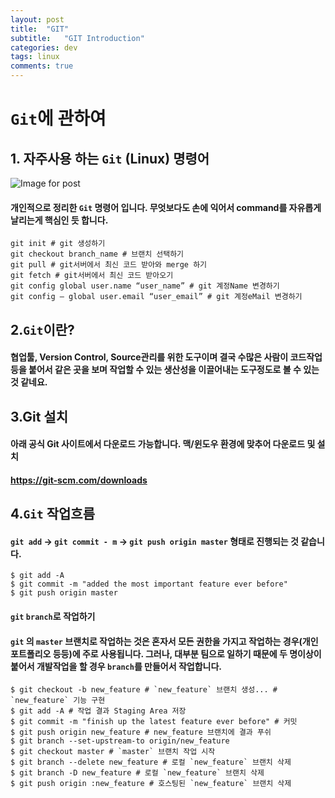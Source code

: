 ```yaml
---
layout: post
title:  "GIT"
subtitle:   "GIT Introduction"
categories: dev
tags: linux
comments: true
---
```


# `Git`에 관하여
## 1. 자주사용 하는 `Git` (Linux) 명령어
![Image for post](https://miro.medium.com/max/910/1*BCZkmZR1_YzDZy22Vn4uUw.png)
#### 개인적으로 정리한 `Git` 명령어 입니다. 무엇보다도 손에 익어서 command를 자유롭게 날리는게 핵심인 듯 합니다.

```shell
git init # git 생성하기
git checkout branch_name # 브랜치 선택하기
git pull # git서버에서 최신 코드 받아와 merge 하기
git fetch # git서버에서 최신 코드 받아오기
git config global user.name “user_name” # git 계정Name 변경하기
git config — global user.email “user_email” # git 계정eMail 변경하기
```
## 2.`Git`이란?
#### 협업툴, Version Control, Source관리를 위한 도구이며 결국 수많은 사람이 코드작업 등을 붙어서 같은 곳을 보며 작업할 수 있는 생산성을 이끌어내는 도구정도로 볼 수 있는 것 같네요.
## 3.Git 설치
#### 아래 공식 Git 사이트에서 다운로드 가능합니다. 맥/윈도우 환경에 맞추어 다운로드 및 설치
#### https://git-scm.com/downloads

## 4.`Git` 작업흐름
#### `git add` → `git commit - m` → `git push origin master` 형태로 진행되는 것 같습니다. 
```shell
$ git add -A
$ git commit -m "added the most important feature ever before"
$ git push origin master
```
#### `git` `branch`로 작업하기
#### `git` 의 `master` 브랜치로 작업하는 것은 혼자서 모든 권한을 가지고 작업하는 경우(개인 포트폴리오 등등)에 주로 사용됩니다. 그러나, 대부분 팀으로 일하기 때문에 두 명이상이 붙어서 개발작업을 할 경우 `branch`를 만들어서 작업합니다. 
```shell
$ git checkout -b new_feature # `new_feature` 브랜치 생성... # `new_feature` 기능 구현
$ git add -A # 작업 결과 Staging Area 저장
$ git commit -m "finish up the latest feature ever before" # 커밋
$ git push origin new_feature # new_feature 브랜치에 결과 푸쉬
$ git branch --set-upstream-to origin/new_feature 
$ git checkout master # `master` 브랜치 작업 시작
$ git branch --delete new_feature # 로컬 `new_feature` 브랜치 삭제
$ git branch -D new_feature # 로컬 `new_feature` 브랜치 삭제
$ git push origin :new_feature # 호스팅된 `new_feature` 브랜치 삭제
```
